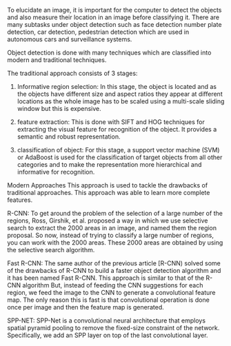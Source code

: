 To elucidate an image, it is important for the computer to detect the objects and also measure their location in an image before classifying it. There are many subtasks under object detection such as face detection number plate detection, car detection, pedestrian detection which are used in autonomous cars and surveillance systems.

Object detection is done with many techniques which are classified into modern and traditional techniques.

The traditional approach consists of 3 stages:

1. Informative region selection:
In this stage, the object is located and as the objects have different size and aspect ratios they appear at different locations as the whole image has to be scaled using a multi-scale sliding window but this is expensive.

2. feature extraction:
This is done with SIFT and HOG techniques for extracting the visual feature for recognition of the object. It provides a semantic and robust representation.

3. classification of object:
For this stage, a support vector machine (SVM) or AdaBoost is used for the classification of target objects from all other categories and to make the representation more hierarchical and informative for recognition.

Modern Approaches
This approach is used to tackle the drawbacks of traditional approaches. This approach was able to learn more complete features.

R-CNN:
To get around the problem of the selection of a large number of the regions, Ross, Girshik, et al. proposed a way in which we use selective search to extract the 2000 areas in an image, and named them the region proposal. So now, instead of trying to classify a large number of regions, you can work with the 2000 areas. These 2000 areas are obtained by using the selective search algorithm.

Fast R-CNN:
The same author of the previous article [R-CNN) solved some of the drawbacks of R-CNN to build a faster object detection algorithm and it has been named Fast R-CNN. This approach is similar to that of the R-CNN algorithm But, instead of feeding the CNN suggestions for each region, we feed the image to the CNN to generate a convolutional feature map. The only reason this is fast is that convolutional operation is done once per image and then the feature map is generated.

SPP-NET:
SPP-Net is a convolutional neural architecture that employs spatial pyramid pooling to remove the fixed-size constraint of the network. Specifically, we add an SPP layer on top of the last convolutional layer.
